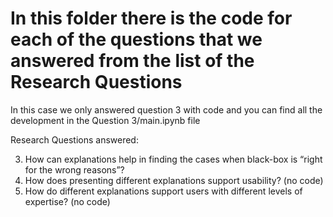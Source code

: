 # In this folder there is the code for each of the questions that we answered from the list of the Research Questions

In this case we only answered question 3 with code and you can find all the development in the Question 3/main.ipynb file

Research Questions answered:

3. How can explanations help in finding the cases when black-box is “right for the wrong
reasons”?
5. How does presenting different explanations support usability? (no code)
6. How do different explanations support users with different levels of expertise? (no code)